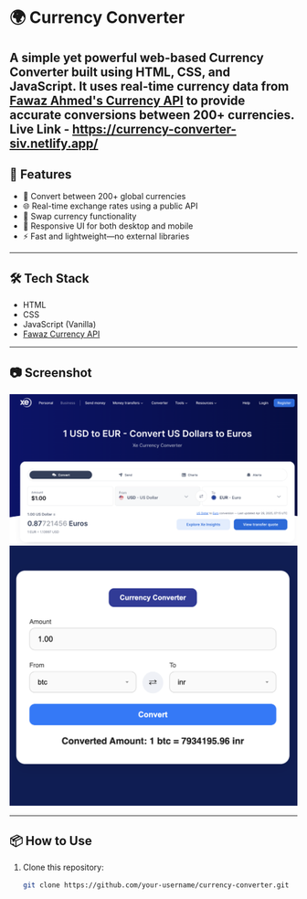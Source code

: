 # 🌍 Currency Converter

A simple yet powerful web-based Currency Converter built using **HTML**, **CSS**, and **JavaScript**. It uses real-time currency data from [Fawaz Ahmed's Currency API](https://github.com/fawazahmed0/currency-api) to provide accurate conversions between 200+ currencies.
Live Link - https://currency-converter-siv.netlify.app/
---

## 🚀 Features

- 🔄 Convert between 200+ global currencies
- 🌐 Real-time exchange rates using a public API
- 🔁 Swap currency functionality
- 📱 Responsive UI for both desktop and mobile
- ⚡ Fast and lightweight—no external libraries

---

## 🛠️ Tech Stack

- HTML
- CSS
- JavaScript (Vanilla)
- [Fawaz Currency API](https://fawazahmed.github.io/Currency-API/)

---

## 📷 Screenshot

![Currency Converter Screenshot](Screenshot1.png)
![Currency Converter Screenshot](Screenshot2.png)


---

## 📦 How to Use

1. Clone this repository:
   ```bash
   git clone https://github.com/your-username/currency-converter.git

